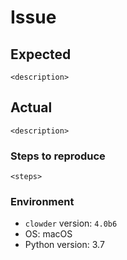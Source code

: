 # Issue

## Expected

`<description>`

## Actual

`<description>`

### Steps to reproduce

`<steps>`

### Environment

- `clowder` version: `4.0b6`
- OS: macOS
- Python version: 3.7
